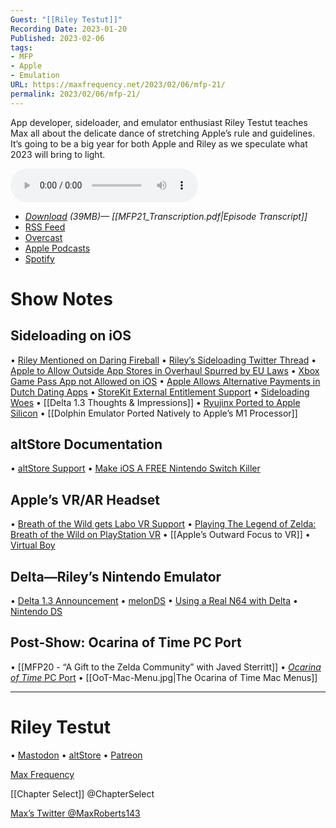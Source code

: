 ```yaml
---
Guest: "[[Riley Testut]]"
Recording Date: 2023-01-20
Published: 2023-02-06
tags:
- MFP
- Apple
- Emulation
URL: https://maxfrequency.net/2023/02/06/mfp-21/
permalink: 2023/02/06/mfp-21/
---
```

App developer, sideloader, and emulator enthusiast Riley Testut teaches Max all about the delicate dance of stretching Apple’s rule and guidelines. It’s going to be a big year for both Apple and Riley as we speculate what 2023 will bring to light.

<audio controls>
<source src="https://traffic.libsyn.com/maxfrequency/MF21_Final.mp3">
</audio>

- *[Download](https://traffic.libsyn.com/maxfrequency/MF21_Final.mp3) (39MB)— [[MFP21_Transcription.pdf|Episode Transcript]]*
- [RSS Feed](https://maxfrequency.libsyn.com/rss)
- [Overcast](https://overcast.fm/itunes1557043396)
- [Apple Podcasts](https://podcasts.apple.com/us/podcast/the-max-frequency-podcast/id1557043396)
- [Spotify](https://open.spotify.com/show/3W1LwBNmhZ6s5QmQViWXKn)

# Show Notes
## Sideloading on iOS

• [Riley Mentioned on Daring Fireball](https://daringfireball.net/2022/12/third_party_app_store_forest)
• [Riley’s Sideloading Twitter Thread](https://twitter.com/rileytestut/status/1602803031984279552)
• [Apple to Allow Outside App Stores in Overhaul Spurred by EU Laws](https://www.bloomberg.com/news/articles/2022-12-13/will-apple-allow-users-to-install-third-party-app-stores-sideload-in-europe#xj4y7vzkg)
• [Xbox Game Pass App not Allowed on iOS](https://toucharcade.com/2020/08/06/apples-statement-regarding-xcloud-on-ios/)
• [Apple Allows Alternative Payments in Dutch Dating Apps](https://www.theverge.com/2022/3/30/23003571/apple-app-store-netherlands-acm-alternate-payment-systems-binaries-ios)
• [StoreKit External Entitlement Support](https://developer.apple.com/support/storekit-external-entitlement/)
• [Sideloading Woes](https://maxfrequency.net/2022/12/07/sideloading-woes/)
• [[Delta 1.3 Thoughts & Impressions]]
• [Ryujinx Ported to Apple Silicon](https://blog.ryujinx.org/the-impossible-port-macos/)
• [[Dolphin Emulator Ported Natively to Apple’s M1 Processor]]
## altStore Documentation

• [altStore Support](https://faq.altstore.io/)
• [Make iOS A FREE Nintendo Switch Killer](https://youtu.be/Kztd8S0nzVw)
## Apple’s VR/AR Headset 

• [Breath of the Wild gets Labo VR Support](https://www.videogameschronicle.com/news/zelda-breath-of-the-wild-and-mario-odyssey-getting-labo-vr-support/)
• [Playing The Legend of Zelda: Breath of the Wild on PlayStation VR](https://youtu.be/A6Xg8GPJmqs)
• [[Apple’s Outward Focus to VR]]
• [Virtual Boy](https://en.wikipedia.org/wiki/Virtual_Boy)
## Delta—Riley’s Nintendo Emulator

• [Delta 1.3 Announcement](http://rileytestut.com/blog/2021/04/21/delta-1-3-ds-for-everyone/)
• [melonDS](https://melonds.kuribo64.net/)
• [Using a Real N64 with Delta](https://twitter.com/MaxRoberts143/status/1426222845764505600)
• [Nintendo DS](https://en.wikipedia.org/wiki/Nintendo_DS)
## Post-Show: Ocarina of Time PC Port

• [[MFP20 - “A Gift to the Zelda Community” with Javed Sterritt]]
• [*Ocarina of Time* PC Port](https://www.videogameschronicle.com/news/zelda-ocarina-of-time-pc-port/)
• [[OoT-Mac-Menu.jpg|The Ocarina of Time Mac Menus]]

---
# Riley Testut
• [Mastodon](https://mastodon.social/@rileytestut)
• [altStore](https://altstore.io/)
• [Patreon](https://www.patreon.com/rileyshane)

[Max Frequency](https://www.maxfrequency.net/)

[[Chapter Select]] @ChapterSelect

[Max’s Twitter @MaxRoberts143](https://www.twitter.com/MaxRoberts143)